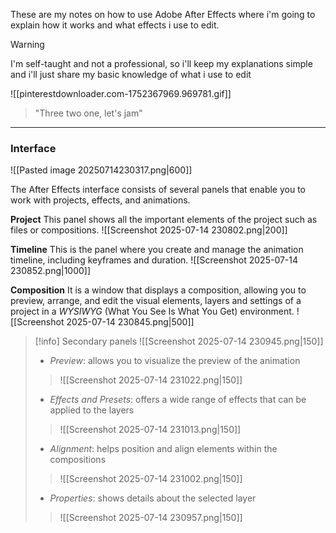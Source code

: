 These are my notes on how to use Adobe After Effects where i'm going to explain how it works and what effects i use to edit.

>[!warning]
>I'm self-taught and not a professional, so i'll keep my explanations simple and i'll just share my basic knowledge of what i use to edit

![[pinterestdownloader.com-1752367969.969781.gif]]

>"Three two one, let's jam"

---
### Interface

![[Pasted image 20250714230317.png|600]]

The After Effects interface consists of several panels that enable you to work with projects, effects, and animations.

**Project**
This panel shows all the important elements of the project such as files or compositions.
![[Screenshot 2025-07-14 230802.png|200]]

**Timeline**
This is the panel where you create and manage the animation timeline, including keyframes and duration.
![[Screenshot 2025-07-14 230852.png|1000]]

**Composition**
It is a window that displays a composition, allowing you to preview, arrange, and edit the visual elements, layers and settings of a project in a *WYSIWYG* (What You See Is What You Get) environment.
![[Screenshot 2025-07-14 230845.png|500]]


>[!info] Secondary panels
>![[Screenshot 2025-07-14 230945.png|150]]
>- *Preview*: allows you to visualize the preview of the animation
>>![[Screenshot 2025-07-14 231022.png|150]]
>- *Effects and Presets*: offers a wide range of effects that can be applied to the layers
>>![[Screenshot 2025-07-14 231013.png|150]]
>- *Alignment*: helps position and align elements within the compositions
>>![[Screenshot 2025-07-14 231002.png|150]]
>- *Properties*: shows details about the selected layer
>>![[Screenshot 2025-07-14 230957.png|150]]

